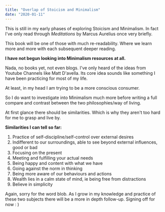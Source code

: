 ```yaml
---
title: "Overlap of Stoicism and Minimalism"
date: "2020-01-11"
---
```


This is still in my early phases of exploring Stoicism and Minimalism. In fact I've only read through _Meditations_ by Marcus Aurelius once very briefly.

This book will be one of those with much re-readability. Where we learn more and more with each subsequent deeper reading.

**I have not begun looking into Minimalism resources at all.**

Nada, no books yet, not even blogs. I've only heard of the ideas from Youtube Channels like Matt D'avella. Its core idea sounds like something I have been practicing for most of my life.

At least, in my head I am trying to be a more conscious consumer.

So I do want to investigate into Minimalism much more before writing a full compare and contrast between the two philosophies/way of living.

At first glance there should be similarities. Which is why they aren't too hard for me to grasp and live by.

**Similarities I can tell so far:**

1. Practice of self-discipline/self-control over external desires
2. Indifferent to our surroundings, able to see beyond external influences, good or bad
3. Focusing on the present
4. Meeting and fulfilling your actual needs
5. Being happy and content with what we have
6. Going against the norm in thinking
7. Being more aware of our behaviours and actions
8. Wealth lies in a calm state of mind, ie being free from distractions
9. Believe in simplicity

Again, sorry for the word blob. As I grow in my knowledge and practice of these two subjects there will be a more in depth follow-up. Signing off for now : )
